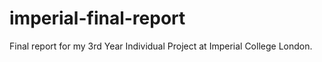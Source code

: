 # imperial-final-report
Final report for my 3rd Year Individual Project at Imperial College London.
